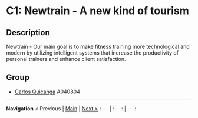# C1: Newtrain - A new kind of tourism

## Description
Newtrain - Our main goal is to make fitness training more technological and modern by utilizing intelligent systems that increase the productivity of personal trainers and enhance client satisfaction.

## Group 
- [Carlos Quicanga](https://github.com/kikangaboss) A040804

---
**Navigation** 
< Previous | [Main](../../../) | [Next >](c2.md)
:--- | :---: | ---: 
